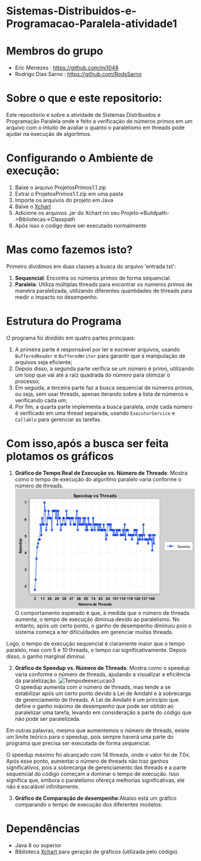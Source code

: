 # Sistemas-Distribuidos-e-Programacao-Paralela-atividade1

# Membros do grupo

- Eric Menezes : https://github.com/mi1048
- Rodrigo Dias Sarno : https://github.com/RodsSarno

# Sobre o que e este repositorio:
Este repositorio e sobre a atividade de Sistemas Distribuidos e Programação Paralela onde e feito a verificação de números primos em um arquivo com o intuito de avaliar o quanto o paralelismo em threads pode ajudar na execução de algoritmos.

# Configurando o Ambiente de execução:
1. Baixe o arquivo ProjetosPrimos1.1.zip
2. Extrai o ProjetosPrimos1.1.zip em uma pasta
3. Importe os arquivos do projeto em Java
4. Baixe o [Xchart](https://knowm.org/open-source/xchart/)
5. Adicione os arquivos .jar do Xchart no seu Projeto->Buildpath->Bibliotecas->Classpath
6. Após isso o codigo deve ser executado normalmente

# Mas como fazemos isto?

Primeiro dividimos em duas classes a busca do arquivo 'entrada.txt':

1. **Sequencial**: Encontra os números primos de forma sequencial.
2. **Paralela**: Utiliza múltiplas threads para encontrar os números primos de maneira paralelizada, utilizando diferentes quantidades de threads para medir o impacto no desempenho.

# Estrutura do Programa

O programa foi dividido em quatro partes principais:

1. A primeira parte é responsável por ler e escrever arquivos, usando `BufferedReader` e `BufferedWriter` para garantir que a manipulação de arquivos seja eficiente;
2. Depois disso, a segunda parte verifica se um número é primo, utilizando um loop que vai até a raiz quadrada do número para otimizar o processo;
3. Em seguida, a terceira parte faz a busca sequencial de números primos, ou seja, sem usar threads, apenas iterando sobre a lista de números e verificando cada um;
4. Por fim, a quarta parte implementa a busca paralela, onde cada número é verificado em uma thread separada, usando `ExecutorService` e `Callable` para gerenciar as tarefas.

# Com isso,após a busca ser feita plotamos os gráficos

1. **Gráfico de Tempo Real de Execução vs. Número de Threads**: Mostra como o tempo de execução do algoritmo paralelo varia conforme o número de threads.
   ![Grafico de Tempo por threads](https://raw.githubusercontent.com/mi1048/Sistemas-Distribuidos-e-Programacao-Paralela-atividade1/refs/heads/main/Speedupvsthreadsjava3.jpg)  
O comportamento esperado é que, à medida que o número de threads aumenta, o tempo de execução diminua devido ao paralelismo. No entanto, após um certo ponto, o ganho de desempenho diminuiu pois o sistema começa a ter dificuldades em gerenciar muitas threads.

Logo, o tempo de execução sequencial é claramente maior que o tempo paralelo, mas com 5 e 10 threads, o tempo cai significativamente. Depois disso, o ganho marginal diminui.

2. **Gráfico de Speedup vs. Número de Threads**: Mostra como o speedup varia conforme o número de threads, ajudando a visualizar a eficiência da paralelização.
   ![Tempodeexecucao3](https://github.com/user-attachments/assets/1c35bdd8-66bb-4182-a7f6-a83d8d6d8338)  
O speedup aumenta com o número de threads, mas tende a se estabilizar após um certo ponto devido à Lei de Amdahl e à sobrecarga de gerenciamento de threads.
A Lei de Amdahl é um princípio que define o ganho máximo de desempenho que pode ser obtido ao paralelizar uma tarefa, levando em consideração a parte do código que não pode ser paralelizada.

Em outras palavras, mesmo que aumentemos o número de threads, existe um limite teórico para o speedup, pois sempre haverá uma parte do programa que precisa ser executada de forma sequencial.

O speedup máximo foi alcançado com 14 threads, onde o valor foi de 7.0x. Após esse ponto, aumentar o número de threads não traz ganhos significativos, pois a sobrecarga de gerenciamento das threads e a parte sequencial do código começam a dominar o tempo de execução. Isso significa que, embora o paralelismo ofereça melhorias significativas, ele não é escalável infinitamente.

3. **Gráfico de Comparação de desempenho**:Abaixo está um gráfico comparando o tempo de execução dos diferentes modelos:

   

   
# Dependências

- Java 8 ou superior
- Biblioteca [Xchart](https://knowm.org/open-source/xchart/) para geração de gráficos (utilizada pelo código).
